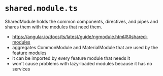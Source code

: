 # ```shared.module.ts```

SharedModule holds the common components, directives, and pipes and shares them with the modules that need them.
* https://angular.io/docs/ts/latest/guide/ngmodule.html#!#shared-modules
* aggregates CommonModule and MaterialModule that are used by the feature modules
* it can be imported by every feature module that needs it
* won't cause problems with lazy-loaded modules because it has no services
